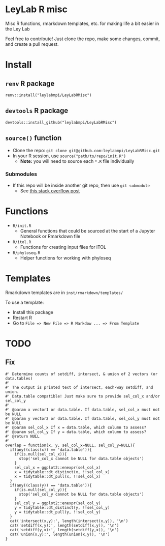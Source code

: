 LeyLab R misc
==============

Misc R functions, rmarkdown templates, etc. for making life a bit easier in the Ley Lab

Feel free to contribute! Just clone the repo, make some changes, commit, and create a pull request.

# Install

## `renv` R package

`renv::install("leylabmpi/LeyLabRMisc")`

## `devtools` R package

`devtools::install_github("leylabmpi/LeyLabRMisc")`

## `source()` function

* Clone the repo: `git clone git@github.com:leylabmpi/LeyLabRMisc.git`
* In your R session, use `source("path/to/repo/init.R")`
  * **Note:** you will need to source each `*.R` file individually

### Submodules

* If this repo will be inside another git repo, then use `git submodule`
  * See [this stack overflow post](https://stackoverflow.com/questions/1811730/how-do-i-work-with-a-git-repository-within-another-repository)

# Functions

* `R/init.R`
  * General functions that could be sourced at the start of a Jupyter Notebook or Rmarkdown file
* `R/itol.R`
  * Functions for creating input files for iTOL
* `R/phyloseq.R`
  * Helper functions for working with phyloseq

# Templates

Rmarkdown templates are in `inst/rmarkdown/templates/`

To use a template:

* Install this package
* Restart R
* Go to `File => New File => R Markdow ... => From Template`


# TODO

## Fix

```
#' Determine counts of setdiff, intersect, & union of 2 vectors (or data.tables)
#'
#' The output is printed text of intersect, each-way setdiff, and union.
#' Data.table compatible! Just make sure to provide sel_col_x and/or sel_col_y
#'
#' @param x vector1 or data.table. If data.table, sel_col_x must not be NULL
#' @param y vector2 or data.table. If data.table, sel_col_y must not be NULL
#' @param sel_col_x If x = data.table, which column to assess?
#' @param sel_col_y If y = data.table, which column to assess?
#' @return NULL
#'
overlap = function(x, y, sel_col_x=NULL, sel_col_y=NULL){
  if(any((class(x)) == 'data.table')){
    if(is.null(sel_col_x)){
      stop('sel_col_x cannot be NULL for data.table objects')
    }
    sel_col_x = ggplot2::enexpr(sel_col_x)
    x = tidytable::dt_distinct(x, !!sel_col_x)
    x = tidytable::dt_pull(x, !!sel_col_x)
  }
  if(any((class(y)) == 'data.table')){
    if(is.null(sel_col_y)){
      stop('sel_col_y cannot be NULL for data.table objects')
    }
    sel_col_y = ggplot2::enexpr(sel_col_y)
    y = tidytable::dt_distinct(y, !!sel_col_y)
    y = tidytable::dt_pull(y, !!sel_col_y)
  }
  cat('intersect(x,y):', length(intersect(x,y)), '\n')
  cat('setdiff(x,y):', length(setdiff(x,y)), '\n')
  cat('setdiff(y,x):', length(setdiff(y,x)), '\n')
  cat('union(x,y):', length(union(x,y)), '\n')
}
```
